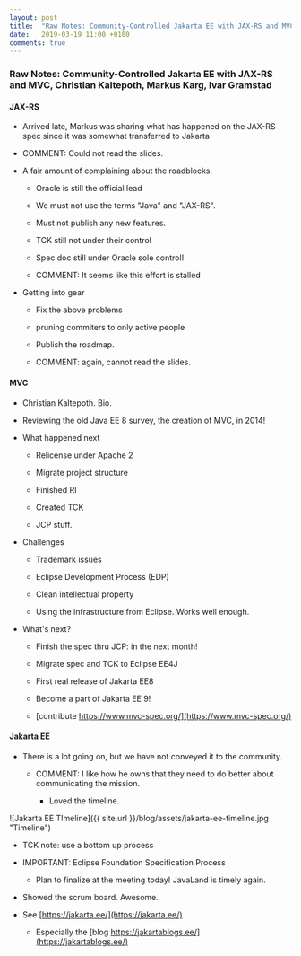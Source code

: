 ```yaml
---
layout: post
title:  "Raw Notes: Community-Controlled Jakarta EE with JAX-RS and MVC"
date:   2019-03-19 11:00 +0100
comments: true
---
```


### Raw Notes: Community-Controlled Jakarta EE with JAX-RS and MVC, Christian Kaltepoth, Markus Karg, Ivar Gramstad

#### JAX-RS

* Arrived late, Markus was sharing what has happened on the JAX-RS spec
  since it was somewhat transferred to Jakarta
  
* COMMENT: Could not read the slides.
  
* A fair amount of complaining about the roadblocks.

  * Oracle is still the official lead
  
  * We must not use the terms "Java" and "JAX-RS".
  
  * Must not publish any new features.
  
  * TCK still not under their control
  
  * Spec doc still under Oracle sole control!
  
  * COMMENT: It seems like this effort is stalled

* Getting into gear

  * Fix the above problems
  
  * pruning commiters to only active people
  
  * Publish the roadmap.
  
  * COMMENT: again, cannot read the slides.
  
#### MVC

* Christian Kaltepoth.  Bio.

* Reviewing the old Java EE 8 survey, the creation of MVC, in 2014!

* What happened next

   * Relicense under Apache 2
   
   * Migrate project structure
   
   * Finished RI
   
   * Created TCK
   
   * JCP stuff.

* Challenges

   * Trademark issues
   
   * Eclipse Development Process (EDP)
   
   * Clean intellectual property
   
   * Using the infrastructure from Eclipse.  Works well enough.
   
* What's next?

   * Finish the spec thru JCP: in the next month!
   
   * Migrate spec and TCK to Eclipse EE4J
   
   * First real release of Jakarta EE8 
   
   * Become a part of Jakarta EE 9!
   
   * [contribute https://www.mvc-spec.org/](https://www.mvc-spec.org/)

#### Jakarta EE

* There is a lot going on, but we have not conveyed it to the community.

   * COMMENT: I like how he owns that they need to do better about
     communicating the mission.
     
     * Loved the timeline.
     
![Jakarta EE TImeline]({{
   site.url }}/blog/assets/jakarta-ee-timeline.jpg "Timeline")
   
* TCK note: use a bottom up process

* IMPORTANT: Eclipse Foundation Specification Process

   * Plan to finalize at the meeting today!  JavaLand is timely again.
   
* Showed the scrum board.  Awesome.

* See [https://jakarta.ee/](https://jakarta.ee/)

   * Especially the [blog https://jakartablogs.ee/](https://jakartablogs.ee/)


